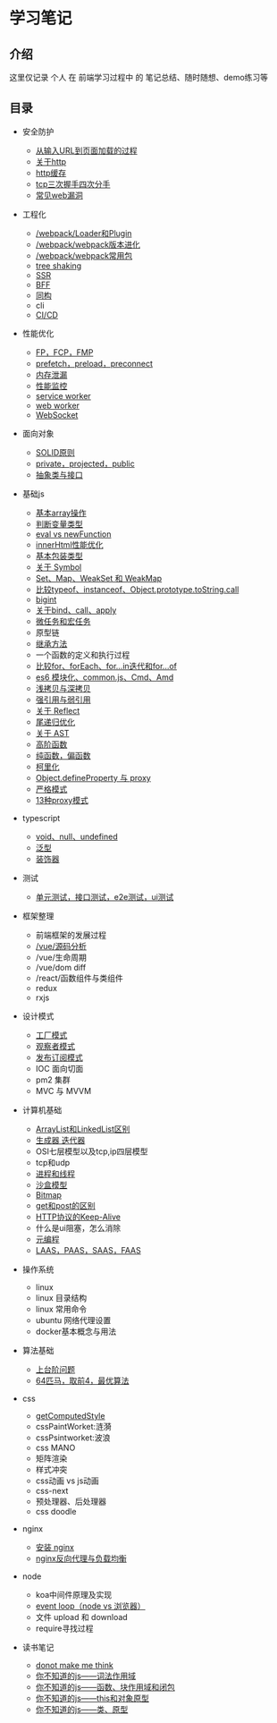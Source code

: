 # 学习笔记

## 介绍

这里仅记录 个人 在 前端学习过程中 的 笔记总结、随时随想、demo练习等

## 目录

- 安全防护
  - [从输入URL到页面加载的过程](/安全防护/从输入URL到页面加载的过程.md)
  - [关于http](/安全防护/关于http.md)
  - [http缓存](/安全防护/http缓存.md)
  - [tcp三次握手四次分手](/安全防护/tcp三次握手四次分手.md)
  - [常见web漏洞](/安全防护/XSS.md)
- 工程化
  - [/webpack/Loader和Plugin](/工程化/webpack/Loader和Plugin.md)
  - [/webpack/webpack版本进化](/工程化/webpack/webpack版本进化.md)
  - [/webpack/webpack常用包](/工程化/webpack/常用包.md)
  - [tree shaking](/工程化/treeshaking.md)
  - [SSR](/工程化/SSR.md)
  - [BFF](/工程化/BFF.md)
  - [同构](/工程化/同构.md)
  - cli
  - [CI/CD](/工程化/CICD.md)
- 性能优化
  - [FP，FCP，FMP](/性能优化/FP.md)
  - [prefetch，preload，preconnect](/性能优化/prefetch.md)
  - [内存泄漏](/性能优化/内存泄漏.md)
  - [性能监控](/性能优化/性能监控.md)
  - [service worker](/性能优化/serviceWorker.md)
  - [web worker](/性能优化/webWorker.md)
  - [WebSocket](/性能优化/WebSocket.md)
- 面向对象
  - [SOLID原则](/面向对象/SOLID.md)
  - [private，projected，public](/面向对象/public.md)
  - [抽象类与接口](/面向对象/抽象类与接口.md)
- 基础js
  - [基本array操作](/基础js/基本array操作.md)
  - [判断变量类型](/基础js/判断变量类型.md)
  - [eval vs newFunction](/基础js/evalVsNewFunction.md)
  - [innerHtml性能优化](/基础js/innerHtml性能优化.md)
  - [基本包装类型](/基础js/包装器.md)
  - [关于 Symbol](/基础js/关于Symbol.md)
  - [Set、Map、WeakSet 和 WeakMap](/基础js/Set、Map、WeakSet和WeakMap.md)
  - [比较typeof、instanceof、Object.prototype.toString.call](/基础js/typeof.md)
  - [bigint](/基础js/bigint.md)
  - [关于bind、call、apply](/基础js/关于bindCallApply.md)
  - [微任务和宏任务](/基础js/微任务和宏任务.md)
  - 原型链
  - [继承方法](/基础js/继承方法.md)
  - 一个函数的定义和执行过程
  - [比较for、forEach、for...in迭代和for...of](/基础js/for.md)
  - [es6 模块化、common.js、Cmd、Amd](/基础js/模块化.md)
  - [浅拷贝与深拷贝](/基础js/浅拷贝与深拷贝.md)
  - [强引用与弱引用](/基础js/强引用与弱引用.md)
  - [关于 Reflect](/基础js/关于Reflect.md)
  - [尾递归优化](/基础js/尾递归优化.md)
  - [关于 AST](/基础js/AST.md)
  - [高阶函数](/基础js/高阶函数.md)
  - [纯函数，偏函数](/基础js/纯函数.md)
  - [柯里化](/基础js/柯里化.md)
  - [Object.defineProperty 与 proxy](/基础js/proxy.md)
  - [严格模式](/基础js/严格模式.md)
  - [13种proxy模式](/基础js/proxy模式.md)
- typescript
  - [void、null、undefined](/typescript/void.md)
  - [泛型](/typescript/泛型.md)
  - [装饰器](/typescript/装饰器.md)
- 测试
  - [单元测试，接口测试，e2e测试，ui测试](/测试/测试.md)
- 框架整理
  - 前端框架的发展过程
  - [/vue/源码分析](/框架整理/vue/数据响应式.md)
  - /vue/生命周期
  - /vue/dom diff
  - /react/函数组件与类组件
  - redux
  - rxjs
- 设计模式
  - [工厂模式](/设计模式/工厂模式.md)
  - [观察者模式](/设计模式/观察者模式.md)
  - [发布订阅模式](/设计模式/发布订阅模式.md)
  - IOC 面向切面
  - pm2 集群
  - MVC 与 MVVM
- 计算机基础
  - [ArrayList和LinkedList区别](/计算机基础/ArrayList和LinkedList区别.md)
  - [生成器 迭代器](/计算机基础/生成器和迭代器.md)
  - OSI七层模型以及tcp,ip四层模型
  - tcp和udp
  - [进程和线程](/计算机基础/进程和线程.md)
  - [沙盒模型](/计算机基础/沙盒模型.md)
  - [Bitmap](/计算机基础/Bitmap.md)
  - [get和post的区别](/计算机基础/get和post的区别.md)
  - [HTTP协议的Keep-Alive](/计算机基础/HTTP协议的Keep-Alive.md)
  - 什么是ui阻塞，怎么消除
  - [元编程](/计算机基础/元编程.md)
  - [LAAS，PAAS，SAAS，FAAS](/计算机基础/SAAS.md)

- 操作系统
  - linux
  - linux 目录结构
  - linux 常用命令
  - ubuntu 网络代理设置
  - docker基本概念与用法
- 算法基础
  - [上台阶问题](/算法基础/上台阶问题.md)
  - [64匹马，取前4，最优算法](/算法基础/64匹马.md)
- css
  - [getComputedStyle](/css/getComputedStyle.md)
  - cssPaintWorket:涟漪
  - cssPsintworket:波浪
  - css MANO
  - 矩阵渲染
  - 样式冲突
  - css动画 vs js动画
  - css-next
  - 预处理器、后处理器
  - css doodle
- nginx
  - [安装 nginx](/nginx/安装nginx.md)
  - [nginx反向代理与负载均衡](/nginx/nginx反向代理与负载均衡.md)
- node
  - koa中间件原理及实现
  - [event loop（node vs 浏览器）](/node/eventloop.md)
  - 文件 upload 和 download
  - require寻找过程
- 读书笔记
  - [donot make me think](/读书笔记/donotmakemethink/20200104.md)
  - [你不知道的js——词法作用域](/读书笔记/你不知道的js/词法作用域.md)
  - [你不知道的js——函数、块作用域和闭包](/读书笔记/你不知道的js/函数、块作用域和闭包.md)
  - [你不知道的js——this和对象原型](/读书笔记/你不知道的js/this和对象原型.md)
  - [你不知道的js——类、原型](/读书笔记/你不知道的js/类.md)
